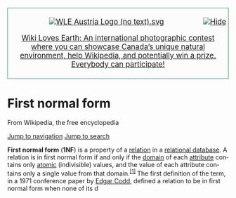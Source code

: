 <div id="content" class="mw-body" role="main">

<span id="top"></span>

<div id="siteNotice" class="mw-body-content">

<div id="centralNotice" class="cn-wle_2019_ca">

<div style="background:#FCFCFC; border:1px solid #339966; margin: 0 auto 1em auto; font-size: 120%; overflow: hidden; text-align: center; padding: 0.5ex;">

<div id="cn-toggle-box" style="float:right;" data-valign="middle">

[![Hide](//upload.wikimedia.org/wikipedia/foundation/2/20/CloseWindow19x19.png)](# "Hide")

</div>

<div style="margin-top: 13px">

<div class="floatleft">

[![WLE Austria Logo (no
text).svg](//upload.wikimedia.org/wikipedia/commons/thumb/8/85/WLE_Austria_Logo_%28no_text%29.svg/50px-WLE_Austria_Logo_%28no_text%29.svg.png)](https://ca.wikimedia.org/wiki/Wiki_Loves_Earth/Home)

</div>

<span class="plainlinks">[Wiki Loves Earth: An international
photographic contest where you can showcase Canada’s unique natural
environment, help Wikipedia, and potentially win a prize. Everybody can
participate\!](https://ca.wikimedia.org/wiki/Wiki_Loves_Earth/Home)</span>

</div>

</div>

<div style="clear:both;">

</div>

</div>

</div>

<div class="mw-indicators mw-body-content">

</div>

# First normal form

<div id="bodyContent" class="mw-body-content">

<div id="siteSub" class="noprint">

From Wikipedia, the free encyclopedia

</div>

<div id="contentSub">

</div>

<div id="jump-to-nav">

</div>

[Jump to navigation](#mw-head) [Jump to search](#p-search)

<div id="mw-content-text" class="mw-content-ltr" lang="en" dir="ltr">

<div class="mw-parser-output">

**First normal form** (**1NF**) is a property of a
[relation](/wiki/Relation_\(database\) "Relation (database)") in a
[relational database](/wiki/Relational_database "Relational database").
A relation is in first normal form if and only if the
[domain](/wiki/Data_domain "Data domain") of each
[attribute](/wiki/Column_\(database\) "Column (database)") contains only
[atomic](#Atomicity) (indivisible) values, and the value of each
attribute contains only a single value from that
domain.<sup>[\[1\]](#cite_note-1)</sup> The first definition of the
term, in a 1971 conference paper by [Edgar
Codd](/wiki/Edgar_F._Codd "Edgar F. Codd"), defined a relation to be in
first normal form when none of its d

</div>

</div>

</div>

</div>
